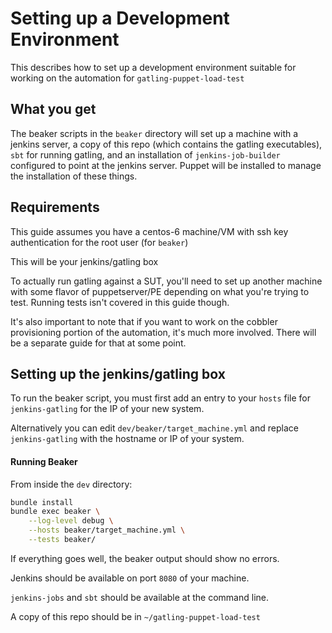 # Setting up a Development Environment
This describes how to set up a development environment suitable for working on
the automation for `gatling-puppet-load-test`

## What you get
The beaker scripts in the `beaker` directory will set up a machine with a
jenkins server, a copy of this repo (which contains the gatling executables),
`sbt` for running gatling, and an installation of `jenkins-job-builder`
configured to point at the jenkins server. Puppet will be installed to manage the installation of these things.

## Requirements
This guide assumes you have a centos-6 machine/VM with ssh key authentication for the root user (for `beaker`)

This will be your jenkins/gatling box 

To actually run gatling against a SUT, you'll need to set up another machine
with some flavor of puppetserver/PE depending on what you're trying to test.
Running tests isn't covered in this guide though.

It's also important to note that if you want to work on the cobbler provisioning
portion of the automation, it's much more involved. There will be a separate
guide for that at some point.

## Setting up the jenkins/gatling box
To run the beaker script, you must first add an entry to your `hosts` file for `jenkins-gatling` for the IP of your new system.

Alternatively you can edit `dev/beaker/target_machine.yml` and
replace `jenkins-gatling` with the hostname or IP of your system.

#### Running Beaker

From inside the `dev` directory:
```bash
bundle install
bundle exec beaker \
	--log-level debug \
	--hosts beaker/target_machine.yml \
	--tests beaker/
```

If everything goes well, the beaker output should show no errors.

Jenkins should be available on port `8080` of your machine.

`jenkins-jobs` and `sbt` should be available at the command line.

A copy of this repo should be in `~/gatling-puppet-load-test`
